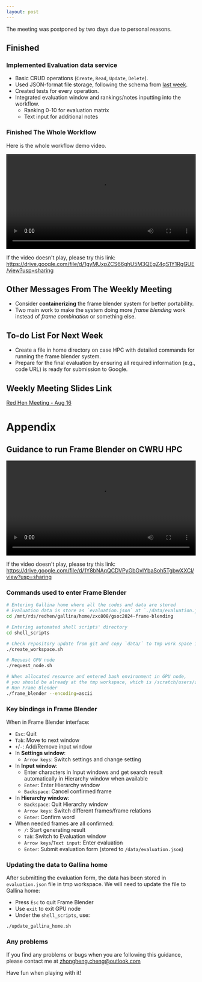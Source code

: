 ```yaml
---
layout: post
---
```


<!-- ## Difficulties

## Ideas

## Challenges

## Attempts to succeed

## Failures

## Advice -->

The meeting was postponed by two days due to personal reasons.

## Finished

### Implemented Evaluation data service

- Basic CRUD operations (`Create`, `Read`, `Update`, `Delete`).
- Used JSON-format file storage, following the schema from [last week](https://zhongheng-cheng.github.io/2024/08/09/Week-11.html#contemplating-evaluation-system).
- Created tests for every operation.
- Integrated evaluation window and rankings/notes inputting into the workflow.
    - Ranking 0-10 for evaluation matrix
    - Text input for additional notes

### Finished The Whole Workflow

Here is the whole workflow demo video.

<video width="100%" controls>
  <source src="{{ 'img/2024-08-16/frame_blender_workflow_demo.mp4' | relative_url }}" type="video/mp4">
  Your browser does not support the video tag.
</video>

If the video doesn't play, please try this link: <https://drive.google.com/file/d/1gyMUxpZCS66ghU5M3QEgZ4qS1Y1RgGUE/view?usp=sharing>


## Other Messages From The Weekly Meeting

- Consider **containerizing** the frame blender system for better portability.
- Two main work to make the system doing more _frame blending_ work instead of _frame combination_ or something else.

## To-do List For Next Week

- Create a file in home directory on case HPC with detailed commands for running the frame blender system.
- Prepare for the final evaluation by ensuring all required information (e.g., code URL) is ready for submission to Google.

## Weekly Meeting Slides Link

[Red Hen Meeting - Aug 16](https://docs.google.com/presentation/d/1URuQ_7qLAF89c3T4ptq8yHkQhlZ75wqwWdfDZBtfqz0/edit)

# Appendix

## Guidance to run Frame Blender on CWRU HPC

<video width="100%" controls>
  <source src="{{ 'img/2024-08-16/frame_blender_usage.mp4' | relative_url }}" type="video/mp4">
  Your browser does not support the video tag.
</video>

If the video doesn't play, please try this link: <https://drive.google.com/file/d/1Y8bNAqQCDVPyGbGvlYbaSoh5TgbwXXCl/view?usp=sharing>

### Commands used to enter Frame Blender

```bash
# Entering Gallina home where all the codes and data are stored
# Evaluation data is store as `evaluation.json` at `./data/evaluation.json`
cd /mnt/rds/redhen/gallina/home/zxc808/gsoc2024-frame-blending

# Entering automated shell scripts' directory
cd shell_scripts

# Check repository update from git and copy `data/` to tmp work space in scratch/
./create_workspace.sh

# Request GPU node
./request_node.sh

# When allocated resource and entered bash environment in GPU node, 
# you should be already at the tmp workspace, which is /scratch/users/zxc808/gsoc2024-frame-blending
# Run Frame Blender
./frame_blender --encoding=ascii
```

### Key bindings in Frame Blender

When in Frame Blender interface:

- `Esc`: Quit
- `Tab`: Move to next window
- `+`/`-`: Add/Remove input window
- In **Settings window**:
    - `Arrow keys`: Switch settings and change setting
- In **Input window**:
    - Enter characters in Input windows and get search result automatically in Hierarchy window when available
    - `Enter`: Enter Hierarchy window
    - `Backspace`: Cancel confirmed frame
- In **Hierarchy window**:
    - `Backspace`: Quit Hierarchy window
    - `Arrow keys`: Switch different frames/frame relations
    - `Enter`: Confirm word
- When needed frames are all confirmed:
    - `/`: Start generating result
    - `Tab`: Switch to Evaluation window
    - `Arrow keys`/`Text input`: Enter evaluation
    - `Enter`: Submit evaluation form (stored to `/data/evaluation.json`)

### Updating the data to Gallina home

After submitting the evaluation form, the data has been stored in `evaluation.json` file in tmp workspace.
We will need to update the file to Gallina home:
- Press `Esc` to quit Frame Blender
- Use `exit` to exit GPU node
- Under the `shell_scripts`, use:
```bash
./update_gallina_home.sh
```

### Any problems

If you find any problems or bugs when you are following this guidance, please contact me at [zhongheng.cheng@outlook.com](mailto:zhongheng.cheng@outlook.com)

Have fun when playing with it!
    